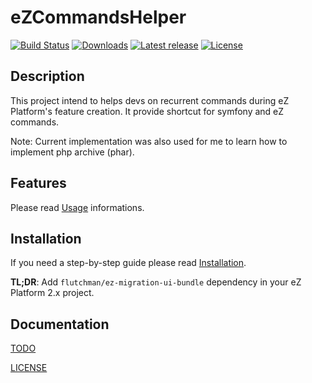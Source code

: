 # eZCommandsHelper

[![Build Status](https://img.shields.io/travis/flutchman/eZCommandsHelper.svg?style=flat-square)](https://travis-ci.org/flutchman/eZCommandsHelper)
[![Downloads](https://img.shields.io/packagist/dt/flutchman/ez-commands-helper.svg?style=flat-square)](https://packagist.org/packages/flutchman/ez-commands-helper)
[![Latest release](https://img.shields.io/github/release/flutchman/eZCommandsHelper.svg?style=flat-square)](https://github.com/flutchman/eZCommandsHelper/releases)
[![License](https://img.shields.io/packagist/l/flutchman/ez-commands-helper.svg?style=flat-square)](LICENSE)

## Description

This project intend to helps devs on recurrent commands during eZ Platform's feature creation. 
It provide shortcut for symfony and eZ commands.

Note: Current implementation was also used for me to learn how to implement php archive (phar).

## Features 

Please read [Usage](docs/USAGE.md) informations.

## Installation

If you need a step-by-step guide please read [Installation](docs/INSTALL.md).

**TL;DR**: Add `flutchman/ez-migration-ui-bundle` dependency in your eZ Platform 2.x project.

## Documentation

[TODO](docs/TODO.md)

[LICENSE](LICENSE)
